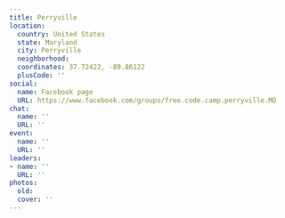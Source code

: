 ```yaml
---
title: Perryville
location:
  country: United States
  state: Maryland
  city: Perryville
  neighborhood: 
  coordinates: 37.72422, -89.86122
  plusCode: ''
social:
  name: Facebook page
  URL: https://www.facebook.com/groups/free.code.camp.perryville.MD
chat:
  name: ''
  URL: ''
event:
  name: ''
  URL: ''
leaders:
- name: ''
  URL: ''
photos:
  old: 
  cover: ''
---
```

